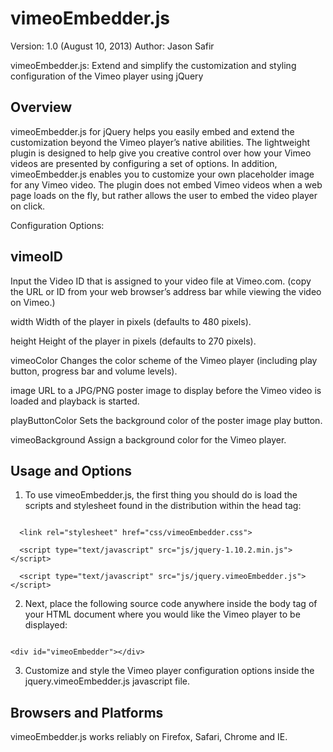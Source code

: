 vimeoEmbedder.js
================

Version: 1.0 (August 10, 2013)
Author: Jason Safir

vimeoEmbedder.js: Extend and simplify the customization and styling configuration of the Vimeo player using jQuery

Overview
--------
vimeoEmbedder.js for jQuery helps you easily embed and extend the customization beyond the Vimeo player’s native abilities. The lightweight plugin is designed to help give you creative control over how your Vimeo videos are presented by configuring a set of options. In addition, vimeoEmbedder.js enables you to customize your own placeholder image for any Vimeo video. The plugin does not embed Vimeo videos when a web page loads on the fly, but rather allows the user to embed the video player on click.

Configuration Options:

vimeoID
-------
Input the Video ID that is assigned to your video file at Vimeo.com. (copy the URL or ID from your web browser’s address bar while viewing the video on Vimeo.)

width
Width of the player in pixels (defaults to 480 pixels).

height
Height of the player in pixels (defaults to 270 pixels).

vimeoColor
Changes the color scheme of the Vimeo player (including play button, progress bar and volume levels).

image
URL to a JPG/PNG poster image to display before the Vimeo video is loaded and playback is started.

playButtonColor
Sets the background color of the poster image play button.

vimeoBackground
Assign a background color for the Vimeo player.

Usage and Options
-----------------

1) To use vimeoEmbedder.js, the first thing you should do is load the scripts and stylesheet found in the distribution within the head tag:

<code>
  &lt;link rel=<span class="string">"stylesheet"</span> href=<span class="string">"css/vimeoEmbedder.css"</span>&gt;<br>            
  &lt;script type=<span class="string">"text/javascript"</span> src=<span class="string">"js/jquery-1.10.2.min.js"</span>&gt;&lt;/script&gt;<br>
  &lt;script type=<span class="string">"text/javascript"</span> src=<span class="string">"js/jquery.vimeoEmbedder.js"</span>&gt;&lt;/script&gt;
</code>

2) Next, place the following source code anywhere inside the body tag of your HTML document where you would like the Vimeo player to be displayed:

<code>
&lt;div id=<span class="string">"vimeoEmbedder"</span>&gt;&lt;/div&gt;
</code>

3) Customize and style the Vimeo player configuration options inside the jquery.vimeoEmbedder.js javascript file.

Browsers and Platforms
----------------------

vimeoEmbedder.js works reliably on Firefox, Safari, Chrome and IE.
